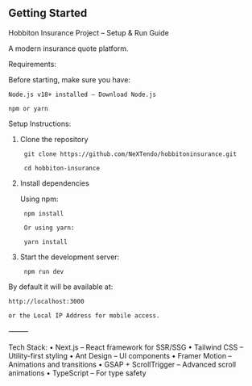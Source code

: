 ## Getting Started

Hobbiton Insurance Project – Setup & Run Guide

A modern insurance quote platform.

Requirements:

Before starting, make sure you have:

	Node.js v18+ installed – Download Node.js

	npm or yarn

Setup Instructions:

1. Clone the repository

		git clone https://github.com/NeXTendo/hobbitoninsurance.git

		cd hobbiton-insurance

2. Install dependencies

	Using npm:

		npm install

		Or using yarn:

		yarn install

3. Start the development server:

		npm run dev

By default it will be available at:

	http://localhost:3000

	or the Local IP Address for mobile access.

⸻

Tech Stack:
	•	Next.js – React framework for SSR/SSG
	•	Tailwind CSS – Utility-first styling
	•	Ant Design – UI components
	•	Framer Motion – Animations and transitions
	•	GSAP + ScrollTrigger – Advanced scroll animations
	•	TypeScript – For type safety